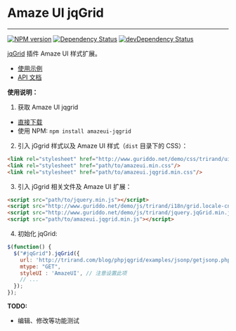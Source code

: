 # Amaze UI jqGrid
---

[![NPM version](https://img.shields.io/npm/v/amazeui-jqgrid.svg?style=flat-square)](https://www.npmjs.com/package/amazeui-jqgrid)
[![Dependency Status](https://img.shields.io/david/amazeui/jqgrid.svg?style=flat-square)](https://david-dm.org/amazeui/jqgrid)
[![devDependency Status](https://img.shields.io/david/dev/amazeui/jqgrid.svg?style=flat-square)](https://david-dm.org/amazeui/jqgrid#info=devDependencies)

[jqGrid](https://github.com/tonytomov/jqGrid) 插件 Amaze UI 样式扩展。

- [使用示例](http://amazeui.github.io/jqgrid/docs/demo.html)
- [API 文档](http://amazeui.github.io/jqgrid/docs/api.html)

**使用说明：**

1. 获取 Amaze UI jqgrid

  - [直接下载](https://github.com/amazeui/jqgrid/archive/master.zip)
  - 使用 NPM: `npm install amazeui-jqgrid`

2. 引入 jGgrid 样式以及 Amaze UI 样式（`dist` 目录下的 CSS）：

  ```html
  <link rel="stylesheet" href="http://www.guriddo.net/demo/css/trirand/ui.jqgrid-bootstrap.css">
  <link rel="stylesheet" href="path/to/amazeui.min.css"/>
  <link rel="stylesheet" href="path/to/amazeui.jqgrid.min.css"/>
  ```

3. 引入 jGgrid 相关文件及 Amaze UI 扩展：

  ```html
  <script src="path/to/jquery.min.js"></script>
  <script src="http://www.guriddo.net/demo/js/trirand/i18n/grid.locale-cn.js"></script>
  <script src="http://www.guriddo.net/demo/js/trirand/jquery.jqGrid.min.js"></script>
  <script src="path/to/amazeui.jqgrid.min.js"></script>
  ```

4. 初始化 jqGrid:

  ```js
  $(function() {
    $("#jqGrid").jqGrid({
      url: 'http://trirand.com/blog/phpjqgrid/examples/jsonp/getjsonp.php?callback=?&qwery=longorders',
      mtype: "GET",
      styleUI : 'AmazeUI', // 注意设置此项
      // ...
    });
  });
  ```

**TODO:**

- 编辑、修改等功能测试
